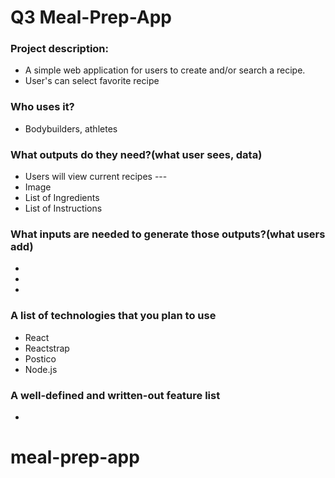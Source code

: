 # Q3 Meal-Prep-App


### Project description:
  - A simple web application for users to create and/or search a recipe. 
  - User's can select favorite recipe 
  
### Who uses it?
- Bodybuilders, athletes

### What outputs do they need?(what user sees, data)
- Users will view current recipes --- 
-  Image
-  List of Ingredients 
-  List of Instructions

### What inputs are needed to generate those outputs?(what users add)
- 
- 
- 
### A list of technologies that you plan to use
- React
- Reactstrap
- Postico
- Node.js

### A well-defined and written-out feature list
-


# meal-prep-app
